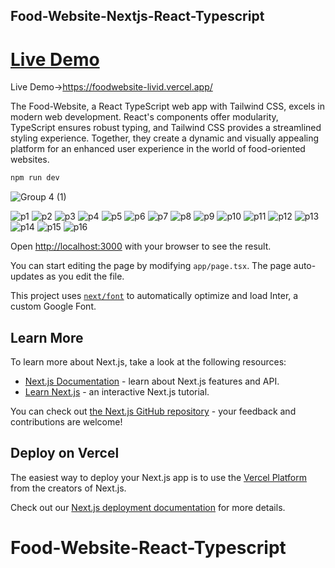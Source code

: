 

## Food-Website-Nextjs-React-Typescript

# [Live Demo](https://foodwebsite-livid.vercel.app/)
Live Demo->https://foodwebsite-livid.vercel.app/

The Food-Website, a React TypeScript web app with Tailwind CSS, excels in modern web development. React's components offer modularity, TypeScript ensures robust typing, and Tailwind CSS provides a streamlined styling experience. Together, they create a dynamic and visually appealing platform for an enhanced user experience in the world of food-oriented websites.

```bash
npm run dev

```
![Group 4 (1)](https://github.com/masudfcs1/Food-Website-NextJS-React-Typescript/assets/57311382/0becd573-70d0-4704-8d04-feb0e5418ac9)

![p1](https://github.com/masudfcs1/Food-Website-React-Typescript/assets/57311382/52737b84-b4c1-420e-a137-059656688220)
![p2](https://github.com/masudfcs1/Food-Website-React-Typescript/assets/57311382/f1a709f2-d20c-4db9-9374-c41027977cee)
![p3](https://github.com/masudfcs1/Food-Website-React-Typescript/assets/57311382/2e74c353-0d63-4db6-ab55-13d8577fde09)
![p4](https://github.com/masudfcs1/Food-Website-React-Typescript/assets/57311382/d9389776-602c-4889-80ac-2bf6577325e5)
![p5](https://github.com/masudfcs1/Food-Website-React-Typescript/assets/57311382/0003d828-20db-4541-b905-1f6a371b919e)
![p6](https://github.com/masudfcs1/Food-Website-React-Typescript/assets/57311382/cd29dafa-171a-438e-87fe-f190edae5567)
![p7](https://github.com/masudfcs1/Food-Website-React-Typescript/assets/57311382/fb37a426-06aa-48b7-b908-9b43394bea7a)
![p8](https://github.com/masudfcs1/Food-Website-React-Typescript/assets/57311382/613cbb64-e9fe-4309-a867-d7901ec326aa)
![p9](https://github.com/masudfcs1/Food-Website-React-Typescript/assets/57311382/fcd65559-9318-4c3c-8d45-d5aacb195f4a)
![p10](https://github.com/masudfcs1/Food-Website-React-Typescript/assets/57311382/f9be4d10-6dcc-47b0-96af-9be4ef3f7d6c)
![p11](https://github.com/masudfcs1/Food-Website-React-Typescript/assets/57311382/f18b1fce-5a5a-46a4-a542-abe5989562c3)
![p12](https://github.com/masudfcs1/Food-Website-React-Typescript/assets/57311382/fbf56946-52a6-4cba-8f71-62babce208a9)
![p13](https://github.com/masudfcs1/Food-Website-React-Typescript/assets/57311382/54f5ab50-004d-4eb5-8f02-31eb36ac8ce5)
![p14](https://github.com/masudfcs1/Food-Website-React-Typescript/assets/57311382/f7f04f2e-7180-473e-a12d-e31eb7623455)
![p15](https://github.com/masudfcs1/Food-Website-React-Typescript/assets/57311382/b12ce87b-6dee-4a47-ad95-3b7597b7328f)
![p16](https://github.com/masudfcs1/Food-Website-React-Typescript/assets/57311382/d1a36fb0-1743-42f2-8e5a-7fa0168c63d5)

Open [http://localhost:3000](http://localhost:3000) with your browser to see the result.

You can start editing the page by modifying `app/page.tsx`. The page auto-updates as you edit the file.

This project uses [`next/font`](https://nextjs.org/docs/basic-features/font-optimization) to automatically optimize and load Inter, a custom Google Font.

## Learn More

To learn more about Next.js, take a look at the following resources:

- [Next.js Documentation](https://nextjs.org/docs) - learn about Next.js features and API.
- [Learn Next.js](https://nextjs.org/learn) - an interactive Next.js tutorial.

You can check out [the Next.js GitHub repository](https://github.com/vercel/next.js/) - your feedback and contributions are welcome!

## Deploy on Vercel

The easiest way to deploy your Next.js app is to use the [Vercel Platform](https://vercel.com/new?utm_medium=default-template&filter=next.js&utm_source=create-next-app&utm_campaign=create-next-app-readme) from the creators of Next.js.

Check out our [Next.js deployment documentation](https://nextjs.org/docs/deployment) for more details.

# Food-Website-React-Typescript
